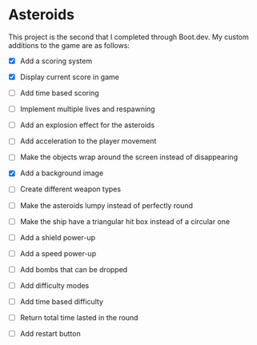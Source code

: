 # Asteroids

This project is the second that I completed through Boot.dev. My custom additions to the game are as follows:

- [X] Add a scoring system
- [X] Display current score in game
- [ ] Add time based scoring
- [ ] Implement multiple lives and respawning
- [ ] Add an explosion effect for the asteroids
- [ ] Add acceleration to the player movement
- [ ] Make the objects wrap around the screen instead of disappearing
- [X] Add a background image
- [ ] Create different weapon types
- [ ] Make the asteroids lumpy instead of perfectly round
- [ ] Make the ship have a triangular hit box instead of a circular one
- [ ] Add a shield power-up
- [ ] Add a speed power-up
- [ ] Add bombs that can be dropped
- [ ] Add difficulty modes
- [ ] Add time based difficulty
- [ ] Return total time lasted in the round

- [ ] Add restart button
